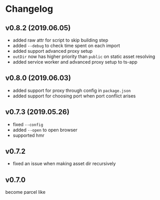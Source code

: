# Changelog

## v0.8.2 (2019.06.05)

- added raw attr for script to skip building step
- added `--debug` to check time spent on each import
- added support advanced proxy setup
- `outDir` now has higher priority than `public` on static asset resolving
- added service worker and advanced proxy setup to ts-app

## v0.8.0 (2019.06.03)

- added support for proxy through config in `package.json`
- added support for choosing port when port conflict arises

## v0.7.3 (2019.05.26)

- fixed `--config`
- added `--open` to open browser
- supported hmr

## v0.7.2

- fixed an issue when making asset dir recursively

## v0.7.0

become parcel like
